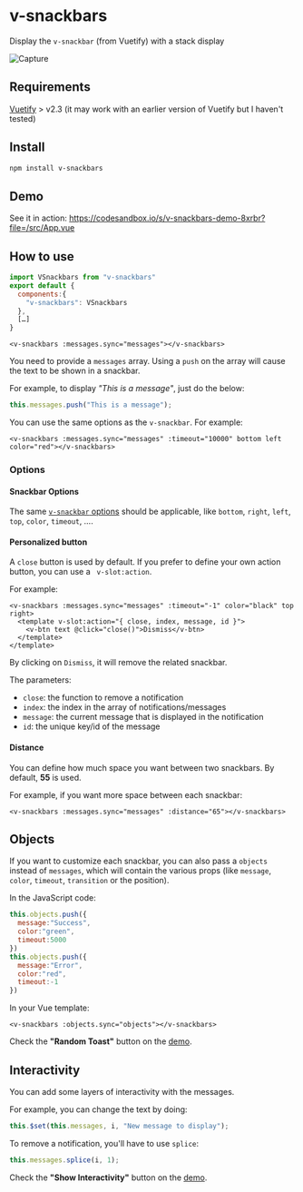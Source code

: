 # v-snackbars
Display the `v-snackbar` (from Vuetify) with a stack display

![Capture](https://user-images.githubusercontent.com/946315/86259071-d8468480-bbbb-11ea-9eca-3aac7d9be455.PNG)

## Requirements

[Vuetify](https://www.npmjs.com/package/vuetify) > v2.3 (it may work with an earlier version of Vuetify but I haven't tested)

## Install

```bash
npm install v-snackbars
```

## Demo

See it in action: https://codesandbox.io/s/v-snackbars-demo-8xrbr?file=/src/App.vue

## How to use

```js
import VSnackbars from "v-snackbars"
export default {
  components:{
    "v-snackbars": VSnackbars
  },
  […]
}
```

```vue
<v-snackbars :messages.sync="messages"></v-snackbars>
```

You need to provide a `messages` array. Using a `push` on the array will cause the text to be shown in a snackbar.

For example, to display _"This is a message"_, just do the below:
```javascript
this.messages.push("This is a message");
```

You can use the same options as the `v-snackbar`. For example:
```vue
<v-snackbars :messages.sync="messages" :timeout="10000" bottom left color="red"></v-snackbars>
```

### Options

#### Snackbar Options

The same [`v-snackbar` options](https://vuetifyjs.com/en/components/snackbars/) should be applicable, like `bottom`, `right`, `left`, `top`, `color`, `timeout`, ….

#### Personalized button

A `close` button is used by default. If you prefer to define your own action button, you can use a ` v-slot:action`.

For example:
```vue
<v-snackbars :messages.sync="messages" :timeout="-1" color="black" top right>
  <template v-slot:action="{ close, index, message, id }">
    <v-btn text @click="close()">Dismiss</v-btn>
  </template>
</template>
```

By clicking on `Dismiss`, it will remove the related snackbar.

The parameters:
  - `close`: the function to remove a notification
  - `index`: the index in the array of notifications/messages
  - `message`: the current message that is displayed in the notification
  - `id`: the unique key/id of the message

#### Distance

You can define how much space you want between two snackbars. By default, **55** is used.

For example, if you want more space between each snackbar:
```vue
<v-snackbars :messages.sync="messages" :distance="65"></v-snackbars>
```

## Objects

If you want to customize each snackbar, you can also pass a `objects` instead of `messages`, which will contain the various props (like `message`, `color`, `timeout`, `transition` or the position).

In the JavaScript code:
```javascript
this.objects.push({
  message:"Success",
  color:"green",
  timeout:5000
})
this.objects.push({
  message:"Error",
  color:"red",
  timeout:-1
})
```

In your Vue template:
```vue
<v-snackbars :objects.sync="objects"></v-snackbars>
```

Check the **"Random Toast"** button on the [demo](https://codesandbox.io/s/v-snackbars-demo-8xrbr?file=/src/App.vue).

## Interactivity

You can add some layers of interactivity with the messages.

For example, you can change the text by doing:
```javascript
this.$set(this.messages, i, "New message to display");
```

To remove a notification, you'll have to use `splice`:
```javascript
this.messages.splice(i, 1);
```

Check the **"Show Interactivity"** button on the [demo](https://codesandbox.io/s/v-snackbars-demo-8xrbr?file=/src/App.vue).
